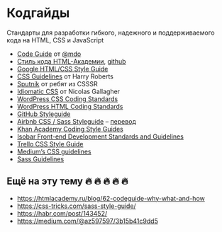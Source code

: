 # Кодгайды

Стандарты для разработки гибкого, надежного и поддерживаемого кода на HTML, CSS и JavaScript

* [Code Guide](http://codeguide.co/) от [@mdo](https://github.com/mdo/code-guide)
* [Стиль кода HTML-Академии](http://codeguide.academy/), [github](https://github.com/htmlacademy/codeguide)
* [Google HTML/CSS Style Guide](http://google.github.io/styleguide/htmlcssguide.html)
* [CSS Guidelines](http://cssguidelin.es) от Harry Roberts
* [Sputnik](https://github.com/CSSSR/sputnik) от ребят из CSSSR
* [Idiomatic CSS](https://github.com/necolas/idiomatic-css/tree/master/translations/ru-RU) от Nicolas Gallagher
* [WordPress CSS Coding Standards](https://make.wordpress.org/core/handbook/best-practices/coding-standards/css/)
* [WordPress HTML Coding Standards](https://make.wordpress.org/core/handbook/best-practices/coding-standards/html/)
* [GitHub Styleguide](https://github.com/styleguide)
* [Airbnb CSS / Sass Styleguide](https://github.com/airbnb/css) – [перевод](https://github.com/Nekorsis/css-style-guide)
* [Khan Academy Coding Style Guides](https://github.com/Khan/style-guides)
* [Isobar Front-end Development Standards and Guidelines](https://github.com/isobar-us/code-standards)
* [Trello CSS Style Guide](https://github.com/trello/trellisheets/blob/master/styleguide.md)
* [Medium’s CSS guidelines](https://gist.github.com/fat/a47b882eb5f84293c4ed)
* [Sass Guidelines](https://sass-guidelin.es/)

## Ещё на эту тему 🔥 🔥 🔥 🔥 🔥

* https://htmlacademy.ru/blog/62-codeguide-why-what-and-how
* https://css-tricks.com/sass-style-guide/
* https://habr.com/post/143452/
* https://medium.com/@az597597/3b15b41c9dd5

